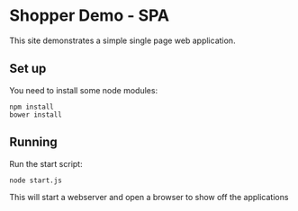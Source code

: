 # Shopper Demo - SPA
This site demonstrates a simple single page web application.

## Set up
You need to install some node modules:

```
npm install
bower install
```

## Running
Run the start script:

```
node start.js
```

This will start a webserver and open a browser to show off the applications
